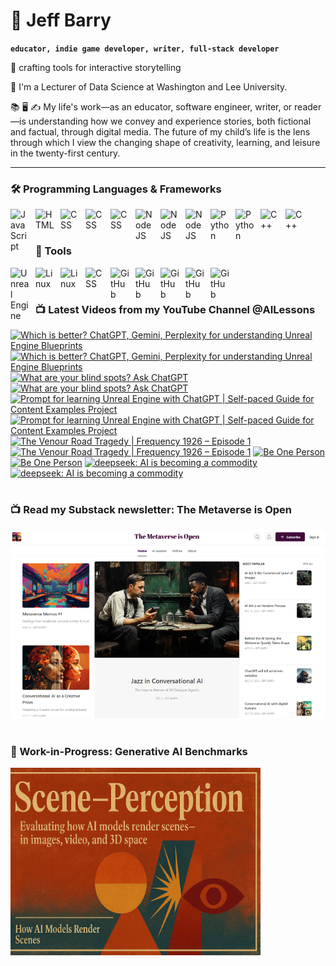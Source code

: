 # 🔭 Jeff Barry

**`educator, indie game developer, writer, full-stack developer`**

🌱 crafting tools for interactive storytelling

💬 I'm a Lecturer of Data Science at Washington and Lee University. 

📚 🖥️ ✍️ My life's work—as an educator, software engineer, writer, or reader—is understanding how we convey and experience stories, both fictional and factual, through digital media. The future of my child’s life is the lens through which I view the changing shape of creativity, learning, and leisure in the twenty-first century.

---

### 🛠️ Programming Languages & Frameworks

          
<img align="left" alt="JavaScript" width="30px" style="padding-right:10px;" src="https://cdn.jsdelivr.net/gh/devicons/devicon/icons/javascript/javascript-plain.svg" />
<img align="left" alt="HTML" width="30px" style="padding-right:10px;" src="https://cdn.jsdelivr.net/gh/devicons/devicon/icons/html5/html5-plain.svg" />
<img align="left" alt="CSS" width="30px" style="padding-right:10px;" src="https://cdn.jsdelivr.net/gh/devicons/devicon/icons/css3/css3-original.svg" />
<img align="left" alt="CSS" width="30px" style="padding-right:10px;" src="https://cdn.jsdelivr.net/gh/devicons/devicon/icons/bootstrap/bootstrap-original.svg" />
<img align="left" alt="CSS" width="30px" style="padding-right:10px;" src="https://cdn.jsdelivr.net/gh/devicons/devicon/icons/php/php-original.svg" />
<img align="left" alt="NodeJS" width="30px" style="padding-right:10px;" src="https://cdn.jsdelivr.net/gh/devicons/devicon/icons/nodejs/nodejs-original.svg" />
<img align="left" alt="NodeJS" width="30px" style="padding-right:10px;" src="https://cdn.jsdelivr.net/gh/devicons/devicon/icons/nextjs/nextjs-original.svg" />
<img align="left" alt="NodeJS" width="30px" style="padding-right:10px;" src="https://cdn.jsdelivr.net/gh/devicons/devicon/icons/svelte/svelte-original.svg" />
<img align="left" alt="Python" width="30px" style="padding-right:10px;" src="https://cdn.jsdelivr.net/gh/devicons/devicon/icons/python/python-plain.svg" />
<img align="left" alt="Python" width="30px" style="padding-right:10px;" src="https://cdn.jsdelivr.net/gh/devicons/devicon/icons/r/r-original.svg" />
<img align="left" alt="C++" width="30px" style="padding-right:10px;" src="https://cdn.jsdelivr.net/gh/devicons/devicon/icons/cplusplus/cplusplus-line.svg" />
<img align="left" alt="C++" width="30px" style="padding-right:10px;" src="https://cdn.jsdelivr.net/gh/devicons/devicon/icons/objectivec/objectivec-plain.svg" />

<br />
<br />

### 🧰 Tools

<img align="left" alt="Unreal Engine" width="30px" style="padding-right:10px;" src="https://cdn.jsdelivr.net/gh/devicons/devicon/icons/unrealengine/unrealengine-original.svg" />
<img align="left" alt="Linux" width="30px" style="padding-right:10px;" src="https://cdn.jsdelivr.net/gh/devicons/devicon/icons/linux/linux-original.svg" />
<img align="left" alt="Linux" width="30px" style="padding-right:10px;" src="https://cdn.jsdelivr.net/gh/devicons/devicon/icons/apache/apache-original.svg" />
<img align="left" alt="CSS" width="30px" style="padding-right:10px;" src="https://cdn.jsdelivr.net/gh/devicons/devicon/icons/wordpress/wordpress-original.svg" />
<img align="left" alt="GitHub" width="30px" style="padding-right:10px;" src="https://cdn.jsdelivr.net/gh/devicons/devicon/icons/github/github-original.svg" />
<img align="left" alt="GitHub" width="30px" style="padding-right:10px;" src="https://cdn.jsdelivr.net/gh/devicons/devicon/icons/firebase/firebase-plain.svg" />
<img align="left" alt="GitHub" width="30px" style="padding-right:10px;" src="https://cdn.jsdelivr.net/gh/devicons/devicon/icons/mongodb/mongodb-original.svg" />
<img align="left" alt="GitHub" width="30px" style="padding-right:10px;" src="https://cdn.jsdelivr.net/gh/devicons/devicon/icons/mysql/mysql-original.svg" />
<img align="left" alt="GitHub" width="30px" style="padding-right:10px;" src="https://cdn.jsdelivr.net/gh/devicons/devicon/icons/postgresql/postgresql-original.svg" />

<br />

#
### 📺 Latest Videos from my YouTube Channel @AILessons
<!-- BEGIN YOUTUBE-CARDS -->
[![Which is better? ChatGPT, Gemini, Perplexity for understanding Unreal Engine Blueprints](https://ytcards.demolab.com/?id=XUSIj46ig6k&title=Which+is+better%3F+ChatGPT%2C+Gemini%2C+Perplexity+for+understanding+Unreal+Engine+Blueprints&lang=en&timestamp=1744900702&background_color=%230d1117&title_color=%23ffffff&stats_color=%23dedede&max_title_lines=1&width=250&border_radius=5 "Which is better? ChatGPT, Gemini, Perplexity for understanding Unreal Engine Blueprints")](https://www.youtube.com/watch?v=XUSIj46ig6k#gh-dark-mode-only)[![Which is better? ChatGPT, Gemini, Perplexity for understanding Unreal Engine Blueprints](https://ytcards.demolab.com/?id=XUSIj46ig6k&title=Which+is+better%3F+ChatGPT%2C+Gemini%2C+Perplexity+for+understanding+Unreal+Engine+Blueprints&lang=en&timestamp=1744900702&background_color=%23ffffff&title_color=%2324292f&stats_color=%2357606a&max_title_lines=1&width=250&border_radius=5 "Which is better? ChatGPT, Gemini, Perplexity for understanding Unreal Engine Blueprints")](https://www.youtube.com/watch?v=XUSIj46ig6k#gh-light-mode-only)
[![What are your blind spots? Ask ChatGPT](https://ytcards.demolab.com/?id=3alOcvOp9rQ&title=What+are+your+blind+spots%3F+Ask+ChatGPT&lang=en&timestamp=1744811940&background_color=%230d1117&title_color=%23ffffff&stats_color=%23dedede&max_title_lines=1&width=250&border_radius=5 "What are your blind spots? Ask ChatGPT")](https://www.youtube.com/watch?v=3alOcvOp9rQ#gh-dark-mode-only)[![What are your blind spots? Ask ChatGPT](https://ytcards.demolab.com/?id=3alOcvOp9rQ&title=What+are+your+blind+spots%3F+Ask+ChatGPT&lang=en&timestamp=1744811940&background_color=%23ffffff&title_color=%2324292f&stats_color=%2357606a&max_title_lines=1&width=250&border_radius=5 "What are your blind spots? Ask ChatGPT")](https://www.youtube.com/watch?v=3alOcvOp9rQ#gh-light-mode-only)
[![Prompt for learning Unreal Engine with ChatGPT | Self-paced Guide for Content Examples Project](https://ytcards.demolab.com/?id=isLEFL-OblU&title=Prompt+for+learning+Unreal+Engine+with+ChatGPT+%7C+Self-paced+Guide+for+Content+Examples+Project&lang=en&timestamp=1743793340&background_color=%230d1117&title_color=%23ffffff&stats_color=%23dedede&max_title_lines=1&width=250&border_radius=5 "Prompt for learning Unreal Engine with ChatGPT | Self-paced Guide for Content Examples Project")](https://www.youtube.com/watch?v=isLEFL-OblU#gh-dark-mode-only)[![Prompt for learning Unreal Engine with ChatGPT | Self-paced Guide for Content Examples Project](https://ytcards.demolab.com/?id=isLEFL-OblU&title=Prompt+for+learning+Unreal+Engine+with+ChatGPT+%7C+Self-paced+Guide+for+Content+Examples+Project&lang=en&timestamp=1743793340&background_color=%23ffffff&title_color=%2324292f&stats_color=%2357606a&max_title_lines=1&width=250&border_radius=5 "Prompt for learning Unreal Engine with ChatGPT | Self-paced Guide for Content Examples Project")](https://www.youtube.com/watch?v=isLEFL-OblU#gh-light-mode-only)
[![The Venour Road Tragedy | Frequency 1926 – Episode 1](https://ytcards.demolab.com/?id=WpQMUlsnQDw&title=The+Venour+Road+Tragedy+%7C+Frequency+1926+%E2%80%93+Episode+1&lang=en&timestamp=1742147730&background_color=%230d1117&title_color=%23ffffff&stats_color=%23dedede&max_title_lines=1&width=250&border_radius=5 "The Venour Road Tragedy | Frequency 1926 – Episode 1")](https://www.youtube.com/watch?v=WpQMUlsnQDw#gh-dark-mode-only)[![The Venour Road Tragedy | Frequency 1926 – Episode 1](https://ytcards.demolab.com/?id=WpQMUlsnQDw&title=The+Venour+Road+Tragedy+%7C+Frequency+1926+%E2%80%93+Episode+1&lang=en&timestamp=1742147730&background_color=%23ffffff&title_color=%2324292f&stats_color=%2357606a&max_title_lines=1&width=250&border_radius=5 "The Venour Road Tragedy | Frequency 1926 – Episode 1")](https://www.youtube.com/watch?v=WpQMUlsnQDw#gh-light-mode-only)
[![Be One Person](https://ytcards.demolab.com/?id=ShaS42ZrgIA&title=Be+One+Person&lang=en&timestamp=1740530745&background_color=%230d1117&title_color=%23ffffff&stats_color=%23dedede&max_title_lines=1&width=250&border_radius=5 "Be One Person")](https://www.youtube.com/watch?v=ShaS42ZrgIA#gh-dark-mode-only)[![Be One Person](https://ytcards.demolab.com/?id=ShaS42ZrgIA&title=Be+One+Person&lang=en&timestamp=1740530745&background_color=%23ffffff&title_color=%2324292f&stats_color=%2357606a&max_title_lines=1&width=250&border_radius=5 "Be One Person")](https://www.youtube.com/watch?v=ShaS42ZrgIA#gh-light-mode-only)
[![deepseek: AI is becoming a commodity](https://ytcards.demolab.com/?id=ITDLSsWEIVo&title=deepseek%3A+AI+is+becoming+a+commodity&lang=en&timestamp=1738158389&background_color=%230d1117&title_color=%23ffffff&stats_color=%23dedede&max_title_lines=1&width=250&border_radius=5 "deepseek: AI is becoming a commodity")](https://www.youtube.com/watch?v=ITDLSsWEIVo#gh-dark-mode-only)[![deepseek: AI is becoming a commodity](https://ytcards.demolab.com/?id=ITDLSsWEIVo&title=deepseek%3A+AI+is+becoming+a+commodity&lang=en&timestamp=1738158389&background_color=%23ffffff&title_color=%2324292f&stats_color=%2357606a&max_title_lines=1&width=250&border_radius=5 "deepseek: AI is becoming a commodity")](https://www.youtube.com/watch?v=ITDLSsWEIVo#gh-light-mode-only)
<!-- END YOUTUBE-CARDS -->

# 

### 📺 Read my Substack newsletter: The Metaverse is Open

[<img src="metaverse-screenshot-750.png">](https://metaverseisopen.substack.com/)

#

### 🧪 Work-in-Progress: Generative AI Benchmarks

<a href="https://github.com/jeffreybarry/ScenePerception"><img src="scene-perception-thumbnail-opt.png" width="400" height="300"></a>

#
